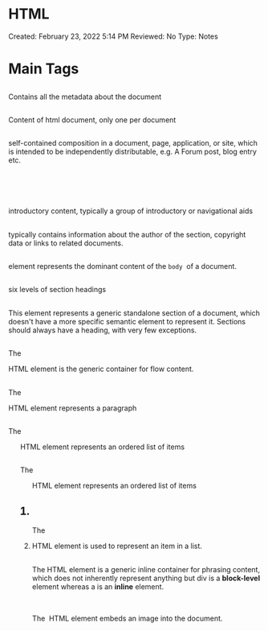 # HTML

Created: February 23, 2022 5:14 PM
Reviewed: No
Type: Notes

# Main Tags

## <head>

Contains all the metadata about the document

## <body>

Content of html document, only one per document

## <article>

self-contained composition in a document, page, application, or site, which is intended to be independently distributable, e.g. A Forum post, blog entry etc.

## <header>

introductory content, typically a group of introductory or navigational aids

## <footer>

typically contains information about the author of the section, copyright data or links to related documents.

## <main>

element represents the dominant content of the `body`
 of a document.

## <h1-6>

six levels of section headings

## <nav>

## <section>

This element represents a generic standalone section of a document, which doesn't have a more specific semantic element to represent it. Sections should always have a heading, with very few exceptions.

## <div>

The <div> HTML element is the generic container for flow content.

## <p>

The <p> HTML element represents a paragraph

## <ol>

The <ol> HTML element represents an ordered list of items

## <ul>

The <ol> HTML element represents an ordered list of items

## <li>

The <li> HTML element is used to represent an item in a list.

## <span>

The <span> HTML element is a generic inline container for phrasing content, which does not inherently represent anything but div is a **block-level** element whereas a <span> is an **inline** element.

## <img>

The <img> HTML element embeds an image into the document.

## <script>

The <script> HTML element is used to embed executable code or data; this is typically used to embed or refer to JavaScript code

## <a>

The <a> HTML element (or anchor element), with its href attribute, creates a hyperlink to web pages, files, email addresses, locations in the same page, or anything else a URL can address.

## <table>

```html
<table></table>
<td></td> -> defines a cell of a table that contains data.
<tr></tr> -> defines a row of a table that contains cells.
<th></th> -> Table headings
<thead></thead> -> Wraps a row to indicate it is header
<tbody></tbody> -> Wraps body rows
<tfooter></tfooter> -> footer row (usually used for cumulative values or something.)
```

colspan and rowspawn attributes:

- `colspan`: This attribute contains a non-negative integer value that indicates for how many columns the cell extends
- `rowspawn`: This attribute contains a non-negative integer value that indicates for how many rows the cell extends. Its default value is `1`; if its value is set to `0`, it extends until the end of the table section (, , , even if implicitly defined), that the cell belongs to. Values higher than 65534 are clipped down to 65534.

# Forms

## <form>

The <form> HTML element represents a document section containing interactive controls for submitting information.

```html
<form></form>

```

- form itself is a shell or container. Fill form with inputs, checkboxes, buttons etc.
- The action attribute specitfies WHERE the form data should be sent.
- The method attribute specifies which HTTP method should be used.

## <input>

has no closing tag.

```
<input>
```

inputs can have many type attributes:

- text
- password
- color
- number -> Can have a min,max and step
- range
- url
- email
- checkbox -> can have `checked` attribute to default to checked
- radio button -> cant have more than one checked in a group. same `name` attribute required to group them together. `id` needed to link to label. **`value` needed to s**pecify what the value is when submitted.

etc more here -> [https://developer.mozilla.org/en-US/docs/Web/HTML/Element/input](https://developer.mozilla.org/en-US/docs/Web/HTML/Element/input)

`id` attribute -> unique identifier for labels.

Can have `placeholder` attribute in the text/password fields for example

`name` attribute:

Is the name of the value that will be passed to the server, example in this url.

file://dogs?**username=dog123**

inputs of type range

```
<input type = "range" id="range" value = "range" min="0" max="1">
```

multi line plain text input

```
<textarea id = "" name="" rows="" cols="" placeholder=""></textarea>
```

Uses an attribute called `required`

[https://developer.mozilla.org/en-US/docs/Web/HTML/Attributes/required](https://developer.mozilla.org/en-US/docs/Web/HTML/Attributes/required)

The required attribute is supported by text, search, url, tel, email, password, date, month, week, time, datetime-local, number, checkbox, radio, file, `<input>` types along with the `<select>` and `<textarea>` form control elements. If present on any of these input types and elements, the :required pseudo class will match. If the attribute is not included, the :optional pseudo class will match.

required can be added to input and it will make it required to fill out before submission.

```html
<input type="text" name="first" id="first" required>
```

input type of **tel**, **email** and **url** is also useful

## <label>

```
<label></label>
```

labels have a `for` attribute which specifies which input it is linked to. The corresponding input needs to have the matching `id` attribute for the `for` attribute.

## <button>

```
<button></button>
```

Buttons inside a form will by default do the action/submit the form

has 'type' attribute:

- button -> tell html it is a button it will not submit the form by default on click anymore.
- submit -> will submit the form

A form doesn't need a button to submit, if user presses enter it will also submit!

## <select>

```
<select name="" id="">
    <option value=""></option>
</select>
```

can add `selected` attribute to an option to make it automatically selected

## <range>

inputs of type range

```html
<input type = "range" id="range" value = "range" min="0" max="1">
```

## <text area>

multi line plain text input

```html
<textarea id = "" name="" rows="" cols="" placeholder=""></textarea>
```

## Form Validation

uses an attribute called `required`

[https://developer.mozilla.org/en-US/docs/Web/HTML/Attributes/required](https://developer.mozilla.org/en-US/docs/Web/HTML/Attributes/required)

The required attribute is supported by text, search, url, tel, email, password, date, month, week, time, datetime-local, number, checkbox, radio, file, `<input>` types along with the `<select>` and `<textarea>` form control elements. If present on any of these input types and elements, the :required pseudo class will match. If the attribute is not included, the :optional pseudo class will match.

required can be added to input and it will make it required to fill out before submission.

```
<input type="text" name="first" id="first" required>
```

Input type of tel, email and url is also useful

# Other stuff

## Block vs Inline elements

Inline elements fit in aloneside other elements

Block level elements take up a whole “block” of space.

[https://www.samanthaming.com/pictorials/css-inline-vs-inlineblock-vs-block/](https://www.samanthaming.com/pictorials/css-inline-vs-inlineblock-vs-block/)

## Html Entities

- Start with & and ends with ;
- Used to display reserved characters, that are normally invalid or complicated symbols like a copyright sign.
- Stuff like < or > which are html characters need to be encoded so it doesnt screw up the markup.

## Semantic markup

- Dont use div for everything u nonce.
- use spans, articles, section, footer, nav, header,main etc so that the markup kind of makes sense.
- **Main**: Dominant content of document
- **Nav:** Navigation links
- **Section:** A standalone section , usually has a heading. Used to seperate different topic in ur markup
- **Article:** Self contained composition in a document, intended to be independently distributable. (E.g. A Forum post, newspaper article, blog entry)
- **Figure:** Self contained content with a caption

## .